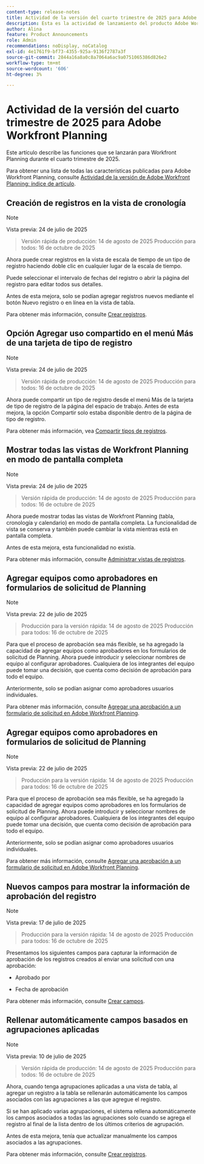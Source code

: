 ```yaml
---
content-type: release-notes
title: Actividad de la versión del cuarto trimestre de 2025 para Adobe Workfront Planning
description: Esta es la actividad de lanzamiento del producto Adobe Workfront Planning para el cuarto trimestre de 2025.
author: Alina
feature: Product Announcements
role: Admin
recommendations: noDisplay, noCatalog
exl-id: 4e1761f9-bf73-4355-925a-9136f2787a3f
source-git-commit: 2844a16a8a0c8a7064a6ac9a0751065386d826e2
workflow-type: tm+mt
source-wordcount: '606'
ht-degree: 3%

---
```


# Actividad de la versión del cuarto trimestre de 2025 para Adobe Workfront Planning

Este artículo describe las funciones que se lanzarán para Workfront Planning durante el cuarto trimestre de 2025.

<!--keep the sentence below for all future quarterly release pages-->

Para obtener una lista de todas las características publicadas para Adobe Workfront Planning, consulte [Actividad de la versión de Adobe Workfront Planning: índice de artículo](/help/quicksilver/product-announcements/product-releases/planning-release-activity/planning-release-activity-article-index.md).

## Creación de registros en la vista de cronología

>[!NOTE]
>
>Vista previa: 24 de julio de 2025
>>Versión rápida de producción: 14 de agosto de 2025
>>Producción para todos: 16 de octubre de 2025

Ahora puede crear registros en la vista de escala de tiempo de un tipo de registro haciendo doble clic en cualquier lugar de la escala de tiempo.

Puede seleccionar el intervalo de fechas del registro o abrir la página del registro para editar todos sus detalles.

Antes de esta mejora, solo se podían agregar registros nuevos mediante el botón Nuevo registro o en línea en la vista de tabla.

Para obtener más información, consulte [Crear registros](/help/quicksilver/planning/records/create-records.md).

## Opción Agregar uso compartido en el menú Más de una tarjeta de tipo de registro

>[!NOTE]
>
>Vista previa: 24 de julio de 2025
>>Versión rápida de producción: 14 de agosto de 2025
>>Producción para todos: 16 de octubre de 2025

Ahora puede compartir un tipo de registro desde el menú Más de la tarjeta de tipo de registro de la página del espacio de trabajo. Antes de esta mejora, la opción Compartir solo estaba disponible dentro de la página de tipo de registro.

Para obtener más información, vea [Compartir tipos de registros](/help/quicksilver/planning/access/share-record-types.md).

## Mostrar todas las vistas de Workfront Planning en modo de pantalla completa

>[!NOTE]
>
>Vista previa: 24 de julio de 2025
>>Versión rápida de producción: 14 de agosto de 2025
>>Producción para todos: 16 de octubre de 2025

Ahora puede mostrar todas las vistas de Workfront Planning (tabla, cronología y calendario) en modo de pantalla completa. La funcionalidad de vista se conserva y también puede cambiar la vista mientras está en pantalla completa.

Antes de esta mejora, esta funcionalidad no existía.

Para obtener más información, consulte [Administrar vistas de registros](/help/quicksilver/planning/views/manage-record-views.md).

## Agregar equipos como aprobadores en formularios de solicitud de Planning

>[!NOTE]
>
>Vista previa: 22 de julio de 2025
>>Producción para la versión rápida: 14 de agosto de 2025
>>Producción para todos: 16 de octubre de 2025

Para que el proceso de aprobación sea más flexible, se ha agregado la capacidad de agregar equipos como aprobadores en los formularios de solicitud de Planning. Ahora puede introducir y seleccionar nombres de equipo al configurar aprobadores. Cualquiera de los integrantes del equipo puede tomar una decisión, que cuenta como decisión de aprobación para todo el equipo.

Anteriormente, solo se podían asignar como aprobadores usuarios individuales.

Para obtener más información, consulte [Agregar una aprobación a un formulario de solicitud en Adobe Workfront Planning](/help/quicksilver/planning/requests/add-approval-to-request-form.md).

## Agregar equipos como aprobadores en formularios de solicitud de Planning

>[!NOTE]
>
>Vista previa: 22 de julio de 2025
>>Producción para la versión rápida: 14 de agosto de 2025
>>Producción para todos: 16 de octubre de 2025

Para que el proceso de aprobación sea más flexible, se ha agregado la capacidad de agregar equipos como aprobadores en los formularios de solicitud de Planning. Ahora puede introducir y seleccionar nombres de equipo al configurar aprobadores. Cualquiera de los integrantes del equipo puede tomar una decisión, que cuenta como decisión de aprobación para todo el equipo.

Anteriormente, solo se podían asignar como aprobadores usuarios individuales.

Para obtener más información, consulte [Agregar una aprobación a un formulario de solicitud en Adobe Workfront Planning](/help/quicksilver/planning/requests/add-approval-to-request-form.md).

## Nuevos campos para mostrar la información de aprobación del registro

>[!NOTE]
>
>Vista previa: 17 de julio de 2025
>>Producción para la versión rápida: 14 de agosto de 2025
>>Producción para todos: 16 de octubre de 2025


Presentamos los siguientes campos para capturar la información de aprobación de los registros creados al enviar una solicitud con una aprobación:

* Aprobado por

* Fecha de aprobación

Para obtener más información, consulte [Crear campos](/help/quicksilver/planning/fields/create-fields.md).

## Rellenar automáticamente campos basados en agrupaciones aplicadas

>[!NOTE]
>
>Vista previa: 10 de julio de 2025
>>Versión rápida de producción: 14 de agosto de 2025
>>Producción para todos: 16 de octubre de 2025


Ahora, cuando tenga agrupaciones aplicadas a una vista de tabla, al agregar un registro a la tabla se rellenarán automáticamente los campos asociados con las agrupaciones a las que agregue el registro.

Si se han aplicado varias agrupaciones, el sistema rellena automáticamente los campos asociados a todas las agrupaciones solo cuando se agrega el registro al final de la lista dentro de los últimos criterios de agrupación.

Antes de esta mejora, tenía que actualizar manualmente los campos asociados a las agrupaciones.

Para obtener más información, consulte [Crear registros](/help/quicksilver/planning/records/create-records.md).
